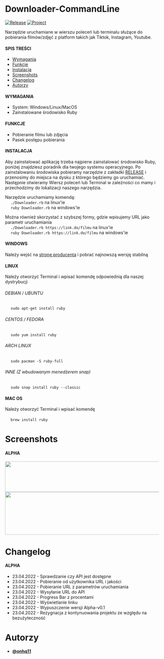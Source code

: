# Downloader-CommandLine
[![Release](https://img.shields.io/badge/alpha-Alpha--v0.1-blue)](https://github.com/sagin-pl/Downloader-CommandLine/releases)
[![Project](https://img.shields.io/badge/project-SAGIN--PL-green)](https://github.com/sagin-pl)

Narzędzie uruchamiane w wierszu poleceń lub terminalu służące do pobierania filmów/zdjęć z platform takich jak Tiktok, Instagram, Youtube.

#### SPIS TREŚCI
- [Wymagania](#wymagania)
- [Funkcje](#funkcje)
- [Instalacja](#instalacja)
- [Screenshots](#screenshots)
- [Changelog](#changelog)
- [Autorzy](#autorzy)

#### WYMAGANIA
- System: Windows/Linux/MacOS
- Zainstalowane środowisko Ruby

#### FUNKCJE
- Pobieranie filmu lub zdjęcia
- Pasek postępu pobierania </br>

#### INSTALACJA
Aby zainstalować aplikację trzeba najpierw zainstalować środowisko Ruby, poniżej znajdziesz poradnik dla twojego systemu operacyjnego. Po zainstalowaniu środowiska pobieramy narzędzie z zakładki [RELEASE](https://github.com/sagin-pl/Downloader-CommandLine/releases) i przenosimy do miejsca na dysku z którego będziemy go uruchamiać. Następnie otwieramy Wiersz poleceń lub Terminal w zależności co mamy i przechodzimy do lokalizacji naszego narzędzia.</br>

Narzędzie uruchamiamy komendą:</br>
&emsp; `./Downloader.rb` na linux'ie</br>
&emsp; `ruby Downloader.rb` na windows'ie

Można również skorzystać z szybszej formy, gdzie wpisujemy URL jako parametr uruchamiania</br>
&emsp; `./Downloader.rb https://link.do/filmu` na linux'ie</br>
&emsp; `ruby Downloader.rb https://link.do/filmu` na windows'ie

#### WINDOWS
Należy wejść na [stronę producenta](https://www.ruby-lang.org/en/downloads) i pobrać najnowszą wersję stabilną

#### LINUX
Należy otworzyć Terminal i wpisać komendę odpowiednią dla naszej dystrybucji

###### DEBIAN / UBUNTU
&emsp; `sudo apt-get install ruby`

###### CENTOS / FEDORA
&emsp; `sudo yum install ruby`

###### ARCH LINUX
&emsp; `sudo pacman -S ruby-full`

###### INNE (Z wbudowanym menedżerem snap)
&emsp; `sudo snap install ruby --classic`

#### MAC OS
Należy otworzyć Terminal i wpisać komendę</br></br>
&emsp; `brew install ruby`

# Screenshots
#### ALPHA
<img src='https://imgur.com/Gunhs8H.jpg' height='100' width='680'/>
<img src='https://imgur.com/rf6j28W.jpg' height='140' width='680'/>

# Changelog
#### ALPHA
- 23.04.2022 - Sprawdzanie czy API jest dostępne
- 23.04.2022 - Pobieranie od użytkownika URL i jakości
- 23.04.2022 - Pobieranie URL z parametrów uruchamiania
- 23.04.2022 - Wysyłanie URL do API
- 23.04.2022 - Progress Bar z procentami
- 23.04.2022 - Wyświetlanie linku
- 23.04.2022 - Wypuszczenie wersji Alpha-v0.1
- 23.04.2022 - Rezygnacja z kontynuowania projektu ze względu na bezużyteczność

# Autorzy
- **[@onhq11](https://github.com/onhq11)**
